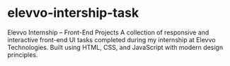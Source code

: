 # elevvo-intership-task
Elevvo Internship – Front-End Projects A collection of responsive and interactive front-end UI tasks completed during my internship at Elevvo Technologies. Built using HTML, CSS, and JavaScript with modern design principles.
